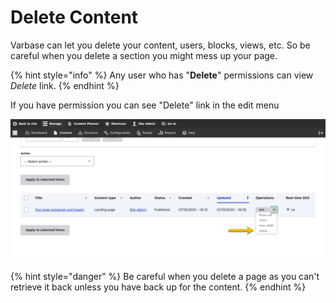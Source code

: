 # Delete Content

Varbase can let you delete your content, users, blocks, views, etc. So be careful when you delete a section you might mess up your page.

{% hint style="info" %}
Any user who has "**Delete**" permissions can view _Delete_ link.
{% endhint %}

If you have permission you can see "Delete" link in the edit menu

![](../../.gitbook/assets/Content-test-qa-varbase-8-8-x-development-13-07-2020.png)

{% hint style="danger" %}
Be careful when you delete a page as you can't retrieve it back unless you have back up for the content.&#x20;
{% endhint %}
